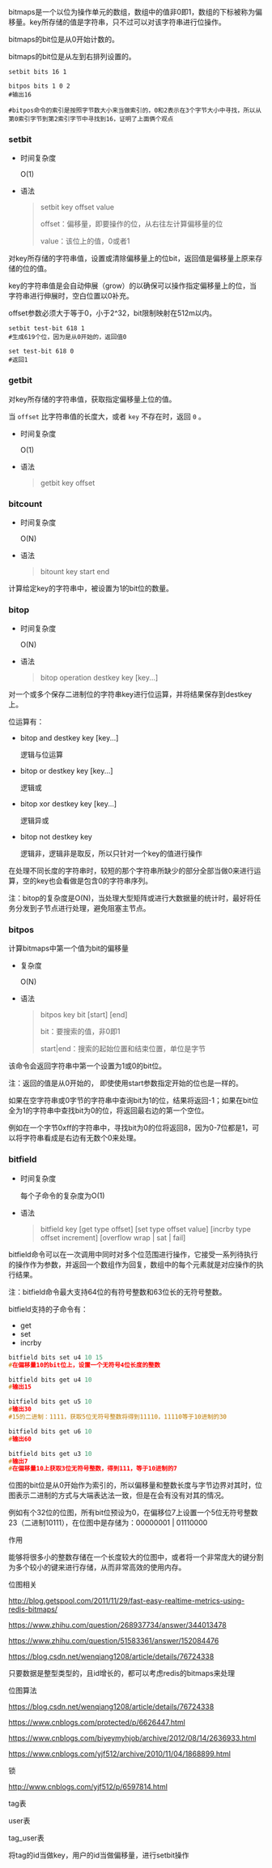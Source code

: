 bitmaps是一个以位为操作单元的数组，数组中的值非0即1，数组的下标被称为偏移量。key所存储的值是字符串，只不过可以对该字符串进行位操作。



bitmaps的bit位是从0开始计数的。

bitmaps的bit位是从左到右排列设置的。

```
setbit bits 16 1

bitpos bits 1 0 2
#输出16

#bitpos命令的索引是按照字节数大小来当做索引的，0和2表示在3个字节大小中寻找，所以从第0索引字节到第2索引字节中寻找到16，证明了上面俩个观点
```





### setbit

- 时间复杂度

  O(1)

- 语法

  > setbit  key offset  value
  >
  > offset：偏移量，即要操作的位，从右往左计算偏移量的位
  >
  > value：该位上的值，0或者1

对key所存储的字符串值，设置或清除偏移量上的位bit，返回值是偏移量上原来存储的位的值。

key的字符串值是会自动伸展（grow）的以确保可以操作指定偏移量上的位，当字符串进行伸展时，空白位置以0补充。

offset参数必须大于等于0，小于2^32，bit限制映射在512m以内。

```
setbit test-bit 618 1
#生成619个位，因为是从0开始的，返回值0

set test-bit 618 0
#返回1
```



### getbit

对key所存储的字符串值，获取指定偏移量上位的值。

当 `offset` 比字符串值的长度大，或者 `key` 不存在时，返回 `0` 。 

- 时间复杂度

  O(1)

- 语法

  > getbit  key  offset



### bitcount

- 时间复杂度

  O(N)

- 语法

  > bitount   key  start  end

计算给定key的字符串中，被设置为1的bit位的数量。



### bitop

- 时间复杂度

  O(N)

- 语法

  > bitop  operation  destkey  key  [key...]

对一个或多个保存二进制位的字符串key进行位运算，并将结果保存到destkey上。

位运算有：

- bitop  and  destkey  key  [key...]

  逻辑与位运算

- bitop  or  destkey  key  [key...]

  逻辑或

- bitop  xor  destkey  key  [key...]

  逻辑异或

- bitop  not  destkey  key 

  逻辑非，逻辑非是取反，所以只针对一个key的值进行操作

在处理不同长度的字符串时，较短的那个字符串所缺少的部分全部当做0来进行运算，空的key也会看做是包含0的字符串序列。



注：bitop的复杂度是O(N)，当处理大型矩阵或进行大数据量的统计时，最好将任务分发到子节点进行处理，避免阻塞主节点。



### bitpos

计算bitmaps中第一个值为bit的偏移量

- 复杂度

  O(N)

- 语法

  > bitpos  key  bit  \[start]  [end]
  >
  > bit：要搜索的值，非0即1
  >
  > start|end：搜索的起始位置和结束位置，单位是字节

该命令会返回字符串中第一个设置为1或0的bit位。

注：返回的值是从0开始的， 即使使用start参数指定开始的位也是一样的。



如果在空字符串或0字节的字符串中查询bit为1的位，结果将返回-1；如果在bit位全为1的字符串中查找bit为0的位，将返回最右边的第一个空位。

例如在一个字节0xff的字符串中，寻找bit为0的位将返回8，因为0-7位都是1，可以将字符串看成是右边有无数个0来处理。



### bitfield

- 时间复杂度

  每个子命令的复杂度为O(1)

- 语法

  > bitfield  key  \[get  type offset]  \[set  type  offset  value]  \[incrby  type  offset  increment]  \[overflow  wrap | sat | fail]

bitfield命令可以在一次调用中同时对多个位范围进行操作，它接受一系列待执行的操作作为参数，并返回一个数组作为回复，数组中的每个元素就是对应操作的执行结果。



注：bitfield命令最大支持64位的有符号整数和63位长的无符号整数。



bitfield支持的子命令有：

- get <type> <offset>
- set <type>  <offset>
- incrby <type> <offset> <increment>



```c
bitfield bits set u4 10 15
#在偏移量10的bit位上，设置一个无符号4位长度的整数

bitfield bits get u4 10
#输出15

bitfield bits get u5 10
#输出30
#15的二进制：1111，获取5位无符号整数将得到11110，11110等于10进制的30

bitfield bits get u6 10
#输出60

bitfield bits get u3 10
#输出7
#在偏移量10上获取3位无符号整数，得到111，等于10进制的7
```



位图的bit位是从0开始作为索引的，所以偏移量和整数长度与字节边界对其时，位图表示二进制的方式与大端表达法一致，但是在会有没有对其的情况。

例如有个32位的位图，所有bit位预设为0，在偏移位7上设置一个5位无符号整数23（二进制10111），在位图中是存储为：00000001 | 01110000





作用

能够将很多小的整数存储在一个长度较大的位图中，或者将一个非常庞大的键分割为多个较小的键来进行存储，从而非常高效的使用内存。







位图相关

http://blog.getspool.com/2011/11/29/fast-easy-realtime-metrics-using-redis-bitmaps/

https://www.zhihu.com/question/268937734/answer/344013478

https://www.zhihu.com/question/51583361/answer/152084476

https://blog.csdn.net/wenqiang1208/article/details/76724338



只要数据是整型类型的，且id增长的，都可以考虑redis的bitmaps来处理

位图算法

https://blog.csdn.net/wenqiang1208/article/details/76724338

https://www.cnblogs.com/protected/p/6626447.html

https://www.cnblogs.com/biyeymyhjob/archive/2012/08/14/2636933.html

https://www.cnblogs.com/yjf512/archive/2010/11/04/1868899.html

锁

http://www.cnblogs.com/yjf512/p/6597814.html







tag表

user表

tag_user表



将tag的id当做key，用户的id当做偏移量，进行setbit操作